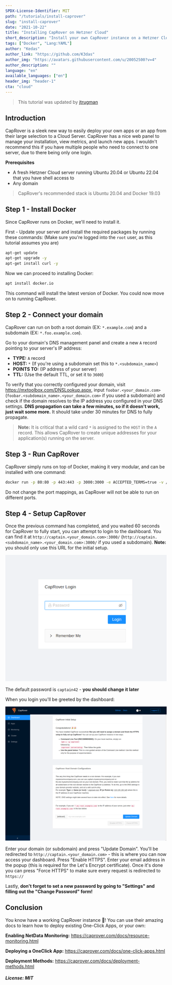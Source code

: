 ```yaml
---
SPDX-License-Identifier: MIT
path: "/tutorials/install-caprover"
slug: "install-caprover"
date: "2021-10-22"
title: "Installing CapRover on Hetzner Cloud"
short_description: "Install your own CapRover instance on a Hetzner Cloud server to easily deploy various apps"
tags: ["Docker", "Lang:YAML"]
author: "Kedas"
author_link: "https://github.com/K3das"
author_img: "https://avatars.githubusercontent.com/u/20052500?v=4"
author_description: ""
language: "en"
available_languages: ["en"]
header_img: "header-1"
cta: "cloud"
---
```


> This tutorial was updated by [jtrugman](https://github.com/jtrugman)
 
## Introduction

CapRover is a sleek new way to easily deploy your own apps or an app from their large selection to a Cloud Server. CapRover has a nice web panel to manage your installation, view metrics, and launch new apps. I wouldn't recommend this if you have multiple people who need to connect to one server, due to there being only one login.

**Prerequisites**

- A fresh Hetzner Cloud server running Ubuntu 20.04 or Ubuntu 22.04 that you have shell access to
- Any domain

> CapRover's recommended stack is Ubuntu 20.04 and Docker 19.03

## Step 1 - Install Docker

Since CapRover runs on Docker, we'll need to install it.

First - Update your server and install the required packages by running these commands: (Make sure you're logged into the `root` user, as this tutorial assumes you are)

```bash
apt-get update
apt-get upgrade -y
apt-get install curl -y
```

Now we can proceed to installing Docker:

```bash
apt install docker.io
```

This command will install the latest version of Docker. You could now move on to running CapRover.

## Step 2 - Connect your domain

CapRover can run on both a root domain (EX: `*.example.com`) and a subdomain (EX: `*.foo.example.com`).

Go to your domain's DNS management panel and create a new `A` record pointing to your server's IP address:

- **TYPE:** `A` record
- **HOST:** `*` (If you're using a subdomain set this to `*.<subdomain_name>`)
- **POINTS TO:** (IP address of your server)
- **TTL:** (Use the default TTL, or set it to `3600`)

To verify that you correctly configured your domain, visit <https://mxtoolbox.com/DNSLookup.aspx>, input `foobar.<your_domain.com>` (`foobar.<subdomain_name>.<your_domain.com>` if you used a subdomain) and check if the domain resolves to the IP address you configured in your DNS settings. **DNS propagation can take a few minutes, so if it doesn't work, just wait some more.** It should take under 30 minutes for DNS to fully propagate.

> **Note:** It is critical that a wild card `*` is assigned to the `HOST` in the `A` record. This allows CapRover to create unique addresses for your application(s) running on the server.

## Step 3 - Run CapRover

CapRover simply runs on top of Docker, making it very modular, and can be installed with one command:

```bash
docker run -p 80:80 -p 443:443 -p 3000:3000 -e ACCEPTED_TERMS=true -v /var/run/docker.sock:/var/run/docker.sock -v /captain:/captain caprover/caprover
```

Do not change the port mappings, as CapRover will not be able to run on different ports.

## Step 4 - Setup CapRover

Once the previous command has completed, and you waited 60 seconds for CapRover to fully start, you can attempt to login to the dashboard. You can find it at `http://captain.<your_domain.com>:3000/` (`http://captain.<subdomain_name>.<your_domain.com>:3000/` if you used a subdomain). **Note:** you should only use this URL for the initial setup.

![CapRover Login Screen](images/caprover_login_screen.png)

The default password is `captain42` - **you should change it later**

When you login you'll be greeted by the dashboard:

![CapRover Initial Dashboard](images/caprover_initial_dashboard.png)

Enter your domain (or subdomain) and press "Update Domain". You'll be redirected to `http://captain.<your_domain.com>` - this is where you can now access your dashboard. Press "Enable HTTPS". Enter your email address in the popup (this is required for the Let's Encrypt certificate). Once it's done you can press "Force HTTPS" to make sure every request is redirected to `https://`

Lastly, **don't forget to set a new password by going to "Settings" and filling out the "Change Password" form!**

## Conclusion

You know have a working CapRover instance 🎉! You can use their amazing docs to learn how to deploy existing One-Click Apps, or your own:

**Enabling NetData Monitoring:** <https://caprover.com/docs/resource-monitoring.html>

**Deploying a OneClick App:** <https://caprover.com/docs/one-click-apps.html>

**Deployment Methods:** <https://caprover.com/docs/deployment-methods.html>

##### License: MIT

<!--

Contributor's Certificate of Origin

By making a contribution to this project, I certify that:

(a) The contribution was created in whole or in part by me and I have
    the right to submit it under the license indicated in the file; or

(b) The contribution is based upon previous work that, to the best of my
    knowledge, is covered under an appropriate license and I have the
    right under that license to submit that work with modifications,
    whether created in whole or in part by me, under the same license
    (unless I am permitted to submit under a different license), as
    indicated in the file; or

(c) The contribution was provided directly to me by some other person
    who certified (a), (b) or (c) and I have not modified it.

(d) I understand and agree that this project and the contribution are
    public and that a record of the contribution (including all personal
    information I submit with it, including my sign-off) is maintained
    indefinitely and may be redistributed consistent with this project
    or the license(s) involved.

Signed-off-by: Michael Pigal <kedas@uncrftd.xyz>
Signed-off-by: Justin Trugman <jtrugman14@gmail.com>

-->
